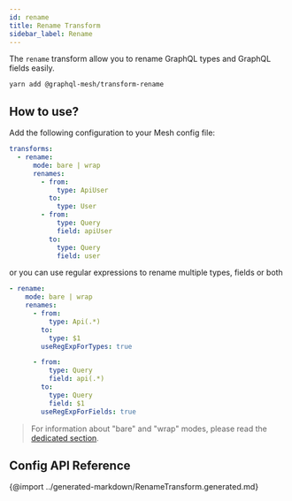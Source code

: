 ```yaml
---
id: rename
title: Rename Transform
sidebar_label: Rename
---
```


The `rename` transform allow you to rename GraphQL types and GraphQL fields easily.

```
yarn add @graphql-mesh/transform-rename
```

## How to use?

Add the following configuration to your Mesh config file:

```yml
transforms:
  - rename:
      mode: bare | wrap
      renames:
        - from:
            type: ApiUser
          to:
            type: User
        - from:
            type: Query
            field: apiUser
          to:
            type: Query
            field: user
```

or you can use regular expressions to rename multiple types, fields or both

```yml
- rename:
    mode: bare | wrap
    renames:
      - from:
          type: Api(.*)
        to:
          type: $1
        useRegExpForTypes: true

      - from:
          type: Query
          field: api(.*)
        to:
          type: Query
          field: $1
        useRegExpForFields: true
```

> For information about "bare" and "wrap" modes, please read the [dedicated section](/docs/transforms/transforms-introduction#two-different-modes).

## Config API Reference

{@import ../generated-markdown/RenameTransform.generated.md}
